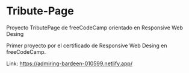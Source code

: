 # Tribute-Page
Proyecto TributePage de freeCodeCamp orientado en Responsive Web Desing


Primer proyecto por el certificado de Responsive Web Desing en freeCodeCamp.

Link: https://admiring-bardeen-010599.netlify.app/

